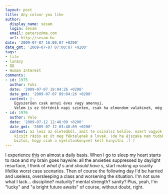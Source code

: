 ```yaml
---
layout: post
title: Any colour you like
author:
  display_name: sesam
  login: sesam
  email: petersz@me.com
  url: http://sesam.hu
date: '2009-07-07 16:00:07 +0200'
date_gmt: '2009-07-07 07:00:07 +0200'
tags:
- life
- lunacy
- QQ
- Human Interest
comments:
- id: 1975
  author: Yuki
  date: '2009-07-07 18:04:26 +0200'
  date_gmt: '2009-07-07 09:04:26 +0200'
  content: |-
    Egyszerűen csak annyi éves vagy amennyi.
    Velem is ez történik napi szinten, csak ha elmondom valakinek, még röhög is rajta egyet.
- id: 1976
  author: Vale
  date: '2009-07-12 12:48:09 +0200'
  date_gmt: '2009-07-12 03:48:09 +0200'
  content: az lesz az életedből, amit te csinálsz belőle. ezért vagyok itt. csak néha
    kicsit rázós az út meg féktelenek a lovak. (de ha éjszaka nem tudok elaludni már
    biztos, hogy csak a nyelvtankönyvet kell kinyitni :) )
---
```


I experience [this](http://blog.valerauko.net/post/1399) on almost a daily basis. When I go to sleep my heart starts to race and my brain goes haywire: all the anxieties suppressed by daylight resurface, I think of _what if_ s and _should have_ s, start making up scarily lifelike worst case scenarios. Then of course the following day I'd be harried and useless, oversleeping a class and worsening the situation. I'm not sure what I lack... discipline? maturity? mental strength? sanity? Plus, yeah, I'm "lucky" and "a bright future awaits" of course, without doubt, right.
